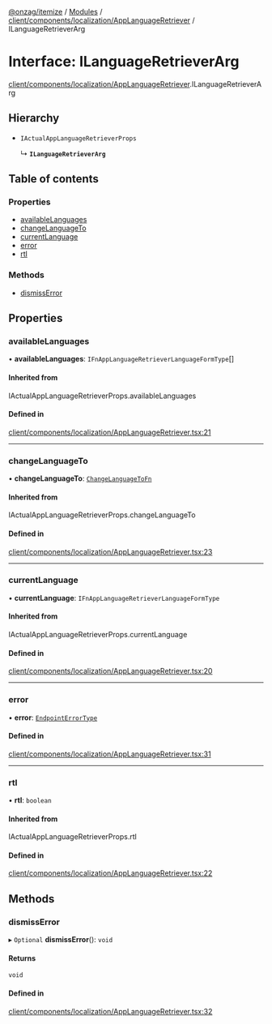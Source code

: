[@onzag/itemize](../README.md) / [Modules](../modules.md) / [client/components/localization/AppLanguageRetriever](../modules/client_components_localization_AppLanguageRetriever.md) / ILanguageRetrieverArg

# Interface: ILanguageRetrieverArg

[client/components/localization/AppLanguageRetriever](../modules/client_components_localization_AppLanguageRetriever.md).ILanguageRetrieverArg

## Hierarchy

- `IActualAppLanguageRetrieverProps`

  ↳ **`ILanguageRetrieverArg`**

## Table of contents

### Properties

- [availableLanguages](client_components_localization_AppLanguageRetriever.ILanguageRetrieverArg.md#availablelanguages)
- [changeLanguageTo](client_components_localization_AppLanguageRetriever.ILanguageRetrieverArg.md#changelanguageto)
- [currentLanguage](client_components_localization_AppLanguageRetriever.ILanguageRetrieverArg.md#currentlanguage)
- [error](client_components_localization_AppLanguageRetriever.ILanguageRetrieverArg.md#error)
- [rtl](client_components_localization_AppLanguageRetriever.ILanguageRetrieverArg.md#rtl)

### Methods

- [dismissError](client_components_localization_AppLanguageRetriever.ILanguageRetrieverArg.md#dismisserror)

## Properties

### availableLanguages

• **availableLanguages**: `IFnAppLanguageRetrieverLanguageFormType`[]

#### Inherited from

IActualAppLanguageRetrieverProps.availableLanguages

#### Defined in

[client/components/localization/AppLanguageRetriever.tsx:21](https://github.com/onzag/itemize/blob/f2db74a5/client/components/localization/AppLanguageRetriever.tsx#L21)

___

### changeLanguageTo

• **changeLanguageTo**: [`ChangeLanguageToFn`](../modules/client_internal_providers_locale_provider.md#changelanguagetofn)

#### Inherited from

IActualAppLanguageRetrieverProps.changeLanguageTo

#### Defined in

[client/components/localization/AppLanguageRetriever.tsx:23](https://github.com/onzag/itemize/blob/f2db74a5/client/components/localization/AppLanguageRetriever.tsx#L23)

___

### currentLanguage

• **currentLanguage**: `IFnAppLanguageRetrieverLanguageFormType`

#### Inherited from

IActualAppLanguageRetrieverProps.currentLanguage

#### Defined in

[client/components/localization/AppLanguageRetriever.tsx:20](https://github.com/onzag/itemize/blob/f2db74a5/client/components/localization/AppLanguageRetriever.tsx#L20)

___

### error

• **error**: [`EndpointErrorType`](../modules/base_errors.md#endpointerrortype)

#### Defined in

[client/components/localization/AppLanguageRetriever.tsx:31](https://github.com/onzag/itemize/blob/f2db74a5/client/components/localization/AppLanguageRetriever.tsx#L31)

___

### rtl

• **rtl**: `boolean`

#### Inherited from

IActualAppLanguageRetrieverProps.rtl

#### Defined in

[client/components/localization/AppLanguageRetriever.tsx:22](https://github.com/onzag/itemize/blob/f2db74a5/client/components/localization/AppLanguageRetriever.tsx#L22)

## Methods

### dismissError

▸ `Optional` **dismissError**(): `void`

#### Returns

`void`

#### Defined in

[client/components/localization/AppLanguageRetriever.tsx:32](https://github.com/onzag/itemize/blob/f2db74a5/client/components/localization/AppLanguageRetriever.tsx#L32)
